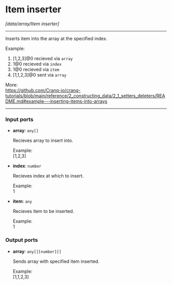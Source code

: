 # Item inserter

_[data/array/Item inserter]_

---

Inserts item into the array at the specified index.  
  
Example:   
1. [1,2,3]@0 recieved via `array`   
2.  1@0 recieved via `index`   
2. 1@0 recieved via `item`   
3. [1,1,2,3]@0 sent via `array`  
  
More:  
https://github.com/Cranq-io/cranq-tutorials/blob/main/reference/2_constructing_data/2_1_setters_deleters/README.md#example---inserting-items-into-arrays  

---

### Input ports

* __array__: ` any[] `

    Recieves array to insert into.  
      
    Example:  
    [1,2,3]  


* __index__: ` number `

    Recieves index at which to insert.  
      
    Example:  
    1  


* __item__: ` any `

    Recieves item to be inserted.  
      
    Example:  
    1  

### Output ports

* __array__: ` any[][number][] `

    Sends array with specified item inserted.  
      
    Example:  
    [1,1,2,3]  


